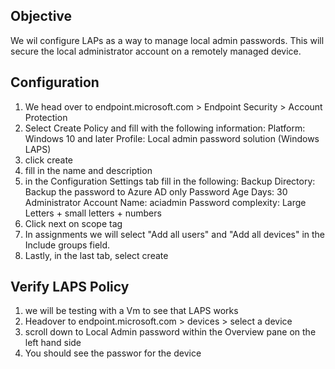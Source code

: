 ## Objective
We wil configure LAPs as a way to manage local admin passwords. This will secure the local administrator account on a remotely managed device.

## Configuration
1. We head over to endpoint.microsoft.com > Endpoint Security > Account Protection
2. Select Create Policy and fill with the following information:
   Platform: Windows 10 and later
   Profile: Local admin password solution (Windows LAPS)
3. click create
4. fill in the name and description
5. in the Configuration Settings tab fill in the following:
   Backup Directory: Backup the password to Azure AD only
   Password Age Days: 30
   Administrator Account Name: aciadmin
   Password complexity: Large Letters + small letters + numbers
6. Click next on scope tag
7. In assignments we will select "Add all users" and "Add all devices" in the Include groups field.
8. Lastly, in the last tab, select create


## Verify LAPS Policy

1. we will be testing with a Vm to see that LAPS works
2. Headover to endpoint.microsoft.com > devices > select a device
3. scroll down to Local Admin password within the Overview pane on the left hand side
4. You should see the passwor for the device
